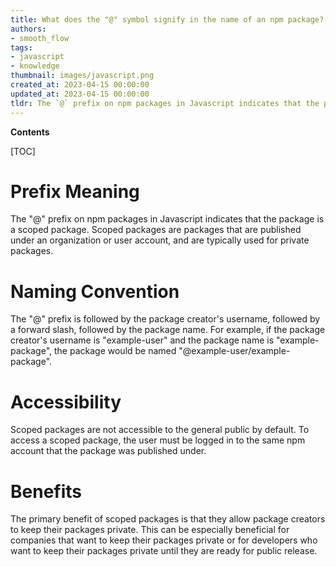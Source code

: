 ```yaml
---
title: What does the "@" symbol signify in the name of an npm package?
authors:
- smooth_flow
tags:
- javascript
- knowledge
thumbnail: images/javascript.png
created_at: 2023-04-15 00:00:00
updated_at: 2023-04-15 00:00:00
tldr: The `@` prefix on npm packages in Javascript indicates that the package is a scoped package, meaning it is published on the npm registry under an organization or user namespace.
---
```


**Contents**

[TOC]

# Prefix Meaning
The "@" prefix on npm packages in Javascript indicates that the package is a scoped package. Scoped packages are packages that are published under an organization or user account, and are typically used for private packages.

# Naming Convention
The "@" prefix is followed by the package creator's username, followed by a forward slash, followed by the package name. For example, if the package creator's username is "example-user" and the package name is "example-package", the package would be named "@example-user/example-package".

# Accessibility
Scoped packages are not accessible to the general public by default. To access a scoped package, the user must be logged in to the same npm account that the package was published under.

# Benefits
The primary benefit of scoped packages is that they allow package creators to keep their packages private. This can be especially beneficial for companies that want to keep their packages private or for developers who want to keep their packages private until they are ready for public release.
